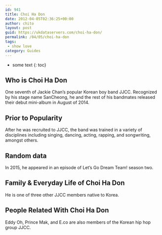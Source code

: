 ```yaml
---
id: 941
title: Choi Ha Don
date: 2012-04-05T02:36:25+00:00
author: chito
layout: post
guid: https://ukdataservers.com/choi-ha-don/
permalink: /04/05/choi-ha-don
tags:
 - show love
category: Guides
---
```


* some text
{: toc}


## Who is  Choi Ha Don
                  
                  
                  
One seventh of Jackie Chan&#8217;s popular Korean boy band JJCC. Recognized by his stage name SanCheong, he and the rest of his bandmates released their debut mini-album in August of 2014.
                  
                
                
                
## Prior to Popularity 
                  
                  
                  
After he was recruited to JJCC, the band was trained in a variety of disciplines including singing, dancing, acting, rapping, and songwriting, amongst others.
                  
                
                
                
## Random data 
                  
                  
                  
In 2015, he appeared in an episode of Let&#8217;s Go Dream Team! season two.
                  
                
                
                
## Family & Everyday Life of Choi Ha Don
                  
                  
                  
He is one of three other JJCC members native to Korea.
                  
                
                
                
## People Related With  Choi Ha Don
                  
                  
                  
Eddy Oh, Prince Mak, and E.co are also members of the Korean hip hop group JJCC.
                  
                
              
            
          
          
          
    
    
  
